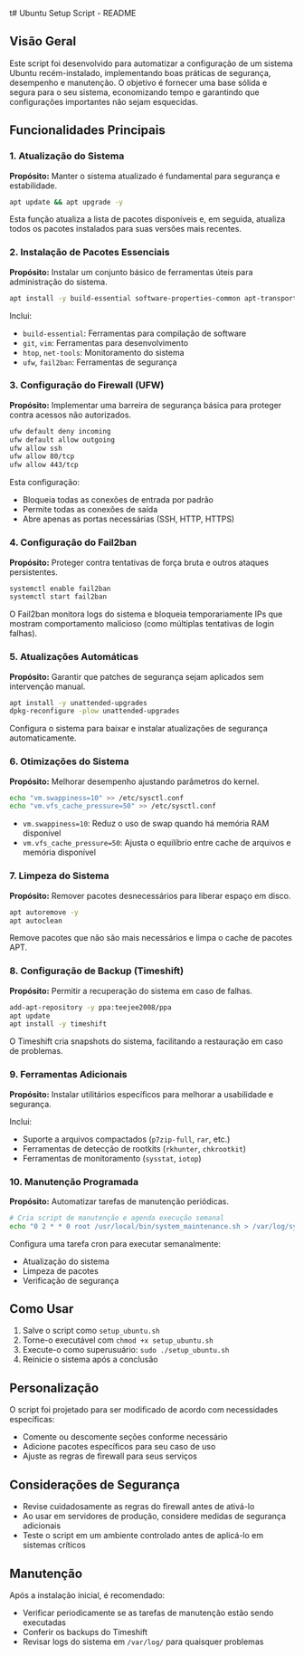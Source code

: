 t# Ubuntu Setup Script - README

## Visão Geral
Este script foi desenvolvido para automatizar a configuração de um sistema Ubuntu recém-instalado, implementando boas práticas de segurança, desempenho e manutenção. O objetivo é fornecer uma base sólida e segura para o seu sistema, economizando tempo e garantindo que configurações importantes não sejam esquecidas.

## Funcionalidades Principais

### 1. Atualização do Sistema
**Propósito:** Manter o sistema atualizado é fundamental para segurança e estabilidade.
```bash
apt update && apt upgrade -y
```
Esta função atualiza a lista de pacotes disponíveis e, em seguida, atualiza todos os pacotes instalados para suas versões mais recentes.

### 2. Instalação de Pacotes Essenciais
**Propósito:** Instalar um conjunto básico de ferramentas úteis para administração do sistema.
```bash
apt install -y build-essential software-properties-common apt-transport-https ca-certificates curl wget git vim htop net-tools unzip gnupg lsb-release ufw fail2ban
```
Inclui:
- `build-essential`: Ferramentas para compilação de software
- `git`, `vim`: Ferramentas para desenvolvimento
- `htop`, `net-tools`: Monitoramento do sistema
- `ufw`, `fail2ban`: Ferramentas de segurança

### 3. Configuração do Firewall (UFW)
**Propósito:** Implementar uma barreira de segurança básica para proteger contra acessos não autorizados.
```bash
ufw default deny incoming
ufw default allow outgoing
ufw allow ssh
ufw allow 80/tcp
ufw allow 443/tcp
```
Esta configuração:
- Bloqueia todas as conexões de entrada por padrão
- Permite todas as conexões de saída
- Abre apenas as portas necessárias (SSH, HTTP, HTTPS)

### 4. Configuração do Fail2ban
**Propósito:** Proteger contra tentativas de força bruta e outros ataques persistentes.
```bash
systemctl enable fail2ban
systemctl start fail2ban
```
O Fail2ban monitora logs do sistema e bloqueia temporariamente IPs que mostram comportamento malicioso (como múltiplas tentativas de login falhas).

### 5. Atualizações Automáticas
**Propósito:** Garantir que patches de segurança sejam aplicados sem intervenção manual.
```bash
apt install -y unattended-upgrades
dpkg-reconfigure -plow unattended-upgrades
```
Configura o sistema para baixar e instalar atualizações de segurança automaticamente.

### 6. Otimizações do Sistema
**Propósito:** Melhorar desempenho ajustando parâmetros do kernel.
```bash
echo "vm.swappiness=10" >> /etc/sysctl.conf
echo "vm.vfs_cache_pressure=50" >> /etc/sysctl.conf
```
- `vm.swappiness=10`: Reduz o uso de swap quando há memória RAM disponível
- `vm.vfs_cache_pressure=50`: Ajusta o equilíbrio entre cache de arquivos e memória disponível

### 7. Limpeza do Sistema
**Propósito:** Remover pacotes desnecessários para liberar espaço em disco.
```bash
apt autoremove -y
apt autoclean
```
Remove pacotes que não são mais necessários e limpa o cache de pacotes APT.

### 8. Configuração de Backup (Timeshift)
**Propósito:** Permitir a recuperação do sistema em caso de falhas.
```bash
add-apt-repository -y ppa:teejee2008/ppa
apt update
apt install -y timeshift
```
O Timeshift cria snapshots do sistema, facilitando a restauração em caso de problemas.

### 9. Ferramentas Adicionais
**Propósito:** Instalar utilitários específicos para melhorar a usabilidade e segurança.

Inclui:
- Suporte a arquivos compactados (`p7zip-full`, `rar`, etc.)
- Ferramentas de detecção de rootkits (`rkhunter`, `chkrootkit`)
- Ferramentas de monitoramento (`sysstat`, `iotop`)

### 10. Manutenção Programada
**Propósito:** Automatizar tarefas de manutenção periódicas.
```bash
# Cria script de manutenção e agenda execução semanal
echo "0 2 * * 0 root /usr/local/bin/system_maintenance.sh > /var/log/system_maintenance.log 2>&1" > /etc/cron.d/system_maintenance
```
Configura uma tarefa cron para executar semanalmente:
- Atualização do sistema
- Limpeza de pacotes
- Verificação de segurança

## Como Usar
1. Salve o script como `setup_ubuntu.sh`
2. Torne-o executável com `chmod +x setup_ubuntu.sh`
3. Execute-o como superusuário: `sudo ./setup_ubuntu.sh`
4. Reinicie o sistema após a conclusão

## Personalização
O script foi projetado para ser modificado de acordo com necessidades específicas:
- Comente ou descomente seções conforme necessário
- Adicione pacotes específicos para seu caso de uso
- Ajuste as regras de firewall para seus serviços

## Considerações de Segurança
- Revise cuidadosamente as regras do firewall antes de ativá-lo
- Ao usar em servidores de produção, considere medidas de segurança adicionais
- Teste o script em um ambiente controlado antes de aplicá-lo em sistemas críticos

## Manutenção
Após a instalação inicial, é recomendado:
- Verificar periodicamente se as tarefas de manutenção estão sendo executadas
- Conferir os backups do Timeshift
- Revisar logs do sistema em `/var/log/` para quaisquer problemas
